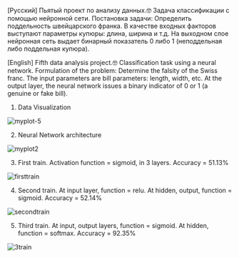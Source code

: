 [Русский]
Пьятый проект по анализу данных.🤓
Задача классификации с помощью нейронной сети.
Постановка задачи: 
Определить поддельность швейцарского франка.
В качестве входных факторов выступают параметры купюры: длина, ширина и т.д. На выходном слое нейронная сеть выдает бинарный показатель 0 либо 1 (неподдельная  либо поддельная купюра).

[English]
Fifth data analysis project.🤓
Classification task using a neural network.
Formulation of the problem:
Determine the falsity of the Swiss franc.
The input parameters are bill parameters: length, width, etc. At the output layer, the neural network issues a binary indicator of 0 or 1 (a genuine or fake bill).


1.  Data Visualization

![myplot-5](https://user-images.githubusercontent.com/47052805/58955869-ac34b600-87a5-11e9-9a8f-62b2f5272f6f.png)

2.  Neural Network architecture 

![myplot2](https://user-images.githubusercontent.com/47052805/58955870-ad65e300-87a5-11e9-9fb8-7163d28a963e.png)

3.  First train. Activation function = sigmoid, in 3 layers. Accuracy = 51.13%

![firsttrain](https://user-images.githubusercontent.com/47052805/58956885-249c7680-87a8-11e9-8b67-fa755368bcf6.png)

4.  Second train. At input layer, function = relu. At hidden, output, function = sigmoid. Accuracy = 52.14%

![secondtrain](https://user-images.githubusercontent.com/47052805/58956891-29612a80-87a8-11e9-9551-8cff90cd07e2.png)

5.  Third train. At input, output layers, function = sigmoid. At hidden, function = softmax. Accuracy = 92.35%

![3train](https://user-images.githubusercontent.com/47052805/58956900-2f570b80-87a8-11e9-9957-a5a5882092cb.png)
